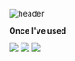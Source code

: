 ![header](https://capsule-render.vercel.app/api?type=rounded&color=timeGradient&text=Welcome%20to%20imratatouille's%20GitHub%20👋&animation=twinkling&fontSize=40&fontAlignY=50&fontAlign=50&height=180)

<p><strong>Once I've used</strong></p>
  <div>
    <a href="버튼을 눌렀을 때 이동할 링크" target="_blank"><img src="https://img.shields.io/badge/python3776AB-1572B6?style=for-the-bedge&logo=python&logoColor=white"/></a>
    <a href="버튼을 눌렀을 때 이동할 링크" target="_blank"><img src="https://img.shields.io/badge/html5-E34F26?style=for-the-bedge&logo=html5&logoColor=white"/></a>
    <a href="버튼을 눌렀을 때 이동할 링크" target="_blank"><img src="https://img.shields.io/badge/CSS3-1572B6?style=for-the-bedge&logo=CSS3&logoColor=white"/></a>
  </div>
 
